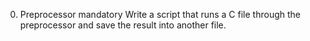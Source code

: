 0. Preprocessor
mandatory
Write a script that runs a C file through the preprocessor and save the result into another file.